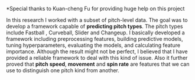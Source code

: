 *Special thanks to Kuan-cheng Fu for providing huge help on this project

In this research I worked with a subset of pitch-level data. The goal was to develop a framework capable of **predicting pitch types**. The pitch types include Fastball , Curveball, Slider and Changeup.
I basically developed a framework including preprocessing features, building predictive models, tuning hyperparameters, evaluating the models, and calculating feature importance. Although the result might not be perfect, I believed that I have provided a reliable framework to deal with this kind of issue. Also it further proved that **pitch speed**, **movement** and **spin rate** are features that we can use to distinguish one pitch kind from another.
